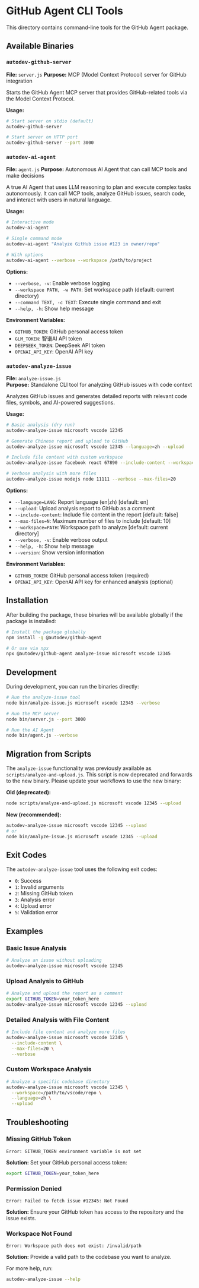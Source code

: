 # GitHub Agent CLI Tools

This directory contains command-line tools for the GitHub Agent package.

## Available Binaries

### `autodev-github-server`
**File:** `server.js`
**Purpose:** MCP (Model Context Protocol) server for GitHub integration

Starts the GitHub Agent MCP server that provides GitHub-related tools via the Model Context Protocol.

**Usage:**
```bash
# Start server on stdio (default)
autodev-github-server

# Start server on HTTP port
autodev-github-server --port 3000
```

### `autodev-ai-agent`
**File:** `agent.js`
**Purpose:** Autonomous AI Agent that can call MCP tools and make decisions

A true AI Agent that uses LLM reasoning to plan and execute complex tasks autonomously. It can call MCP tools, analyze GitHub issues, search code, and interact with users in natural language.

**Usage:**
```bash
# Interactive mode
autodev-ai-agent

# Single command mode
autodev-ai-agent "Analyze GitHub issue #123 in owner/repo"

# With options
autodev-ai-agent --verbose --workspace /path/to/project
```

**Options:**
- `--verbose, -v`: Enable verbose logging
- `--workspace PATH, -w PATH`: Set workspace path (default: current directory)
- `--command TEXT, -c TEXT`: Execute single command and exit
- `--help, -h`: Show help message

**Environment Variables:**
- `GITHUB_TOKEN`: GitHub personal access token
- `GLM_TOKEN`: 智谱AI API token
- `DEEPSEEK_TOKEN`: DeepSeek API token
- `OPENAI_API_KEY`: OpenAI API key

### `autodev-analyze-issue`
**File:** `analyze-issue.js`  
**Purpose:** Standalone CLI tool for analyzing GitHub issues with code context

Analyzes GitHub issues and generates detailed reports with relevant code files, symbols, and AI-powered suggestions.

**Usage:**
```bash
# Basic analysis (dry run)
autodev-analyze-issue microsoft vscode 12345

# Generate Chinese report and upload to GitHub
autodev-analyze-issue microsoft vscode 12345 --language=zh --upload

# Include file content with custom workspace
autodev-analyze-issue facebook react 67890 --include-content --workspace=/path/to/repo

# Verbose analysis with more files
autodev-analyze-issue nodejs node 11111 --verbose --max-files=20
```

**Options:**
- `--language=LANG`: Report language (en|zh) [default: en]
- `--upload`: Upload analysis report to GitHub as a comment
- `--include-content`: Include file content in the report [default: false]
- `--max-files=N`: Maximum number of files to include [default: 10]
- `--workspace=PATH`: Workspace path to analyze [default: current directory]
- `--verbose, -v`: Enable verbose output
- `--help, -h`: Show help message
- `--version`: Show version information

**Environment Variables:**
- `GITHUB_TOKEN`: GitHub personal access token (required)
- `OPENAI_API_KEY`: OpenAI API key for enhanced analysis (optional)

## Installation

After building the package, these binaries will be available globally if the package is installed:

```bash
# Install the package globally
npm install -g @autodev/github-agent

# Or use via npx
npx @autodev/github-agent analyze-issue microsoft vscode 12345
```

## Development

During development, you can run the binaries directly:

```bash
# Run the analyze-issue tool
node bin/analyze-issue.js microsoft vscode 12345 --verbose

# Run the MCP server
node bin/server.js --port 3000

# Run the AI Agent
node bin/agent.js --verbose
```

## Migration from Scripts

The `analyze-issue` functionality was previously available as `scripts/analyze-and-upload.js`. This script is now deprecated and forwards to the new binary. Please update your workflows to use the new binary:

**Old (deprecated):**
```bash
node scripts/analyze-and-upload.js microsoft vscode 12345 --upload
```

**New (recommended):**
```bash
autodev-analyze-issue microsoft vscode 12345 --upload
# or
node bin/analyze-issue.js microsoft vscode 12345 --upload
```

## Exit Codes

The `autodev-analyze-issue` tool uses the following exit codes:

- `0`: Success
- `1`: Invalid arguments
- `2`: Missing GitHub token
- `3`: Analysis error
- `4`: Upload error
- `5`: Validation error

## Examples

### Basic Issue Analysis
```bash
# Analyze an issue without uploading
autodev-analyze-issue microsoft vscode 12345
```

### Upload Analysis to GitHub
```bash
# Analyze and upload the report as a comment
export GITHUB_TOKEN=your_token_here
autodev-analyze-issue microsoft vscode 12345 --upload
```

### Detailed Analysis with File Content
```bash
# Include file content and analyze more files
autodev-analyze-issue microsoft vscode 12345 \
  --include-content \
  --max-files=20 \
  --verbose
```

### Custom Workspace Analysis
```bash
# Analyze a specific codebase directory
autodev-analyze-issue microsoft vscode 12345 \
  --workspace=/path/to/vscode/repo \
  --language=zh \
  --upload
```

## Troubleshooting

### Missing GitHub Token
```
Error: GITHUB_TOKEN environment variable is not set
```
**Solution:** Set your GitHub personal access token:
```bash
export GITHUB_TOKEN=your_token_here
```

### Permission Denied
```
Error: Failed to fetch issue #12345: Not Found
```
**Solution:** Ensure your GitHub token has access to the repository and the issue exists.

### Workspace Not Found
```
Error: Workspace path does not exist: /invalid/path
```
**Solution:** Provide a valid path to the codebase you want to analyze.

For more help, run:
```bash
autodev-analyze-issue --help
```
